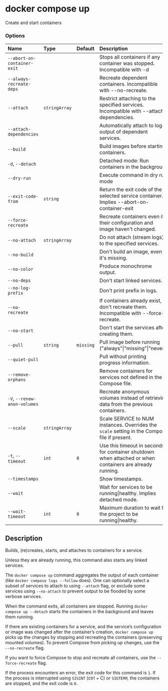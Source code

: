 # docker compose up

<!---MARKER_GEN_START-->
Create and start containers

### Options

| Name                         | Type          | Default   | Description                                                                                              |
|:-----------------------------|:--------------|:----------|:---------------------------------------------------------------------------------------------------------|
| `--abort-on-container-exit`  |               |           | Stops all containers if any container was stopped. Incompatible with -d                                  |
| `--always-recreate-deps`     |               |           | Recreate dependent containers. Incompatible with --no-recreate.                                          |
| `--attach`                   | `stringArray` |           | Restrict attaching to the specified services. Incompatible with --attach-dependencies.                   |
| `--attach-dependencies`      |               |           | Automatically attach to log output of dependent services.                                                |
| `--build`                    |               |           | Build images before starting containers.                                                                 |
| `-d`, `--detach`             |               |           | Detached mode: Run containers in the background                                                          |
| `--dry-run`                  |               |           | Execute command in dry run mode                                                                          |
| `--exit-code-from`           | `string`      |           | Return the exit code of the selected service container. Implies --abort-on-container-exit                |
| `--force-recreate`           |               |           | Recreate containers even if their configuration and image haven't changed.                               |
| `--no-attach`                | `stringArray` |           | Do not attach (stream logs) to the specified services.                                                   |
| `--no-build`                 |               |           | Don't build an image, even if it's missing.                                                              |
| `--no-color`                 |               |           | Produce monochrome output.                                                                               |
| `--no-deps`                  |               |           | Don't start linked services.                                                                             |
| `--no-log-prefix`            |               |           | Don't print prefix in logs.                                                                              |
| `--no-recreate`              |               |           | If containers already exist, don't recreate them. Incompatible with --force-recreate.                    |
| `--no-start`                 |               |           | Don't start the services after creating them.                                                            |
| `--pull`                     | `string`      | `missing` | Pull image before running ("always"\|"missing"\|"never")                                                 |
| `--quiet-pull`               |               |           | Pull without printing progress information.                                                              |
| `--remove-orphans`           |               |           | Remove containers for services not defined in the Compose file.                                          |
| `-V`, `--renew-anon-volumes` |               |           | Recreate anonymous volumes instead of retrieving data from the previous containers.                      |
| `--scale`                    | `stringArray` |           | Scale SERVICE to NUM instances. Overrides the `scale` setting in the Compose file if present.            |
| `-t`, `--timeout`            | `int`         | `0`       | Use this timeout in seconds for container shutdown when attached or when containers are already running. |
| `--timestamps`               |               |           | Show timestamps.                                                                                         |
| `--wait`                     |               |           | Wait for services to be running\|healthy. Implies detached mode.                                         |
| `--wait-timeout`             | `int`         | `0`       | Maximum duration to wait for the project to be running\|healthy.                                         |


<!---MARKER_GEN_END-->

## Description

Builds, (re)creates, starts, and attaches to containers for a service.

Unless they are already running, this command also starts any linked services.

The `docker compose up` command aggregates the output of each container (like `docker compose logs --follow` does).
One can optionally select a subset of services to attach to using `--attach` flag, or exclude some services using 
`--no-attach` to prevent output to be flooded by some verbose services. 

When the command exits, all containers are stopped. Running `docker compose up --detach` starts the containers in the
background and leaves them running.

If there are existing containers for a service, and the service’s configuration or image was changed after the
container’s creation, `docker compose up` picks up the changes by stopping and recreating the containers
(preserving mounted volumes). To prevent Compose from picking up changes, use the `--no-recreate` flag.

If you want to force Compose to stop and recreate all containers, use the `--force-recreate` flag.

If the process encounters an error, the exit code for this command is `1`.
If the process is interrupted using `SIGINT` (ctrl + C) or `SIGTERM`, the containers are stopped, and the exit code is `0`.

